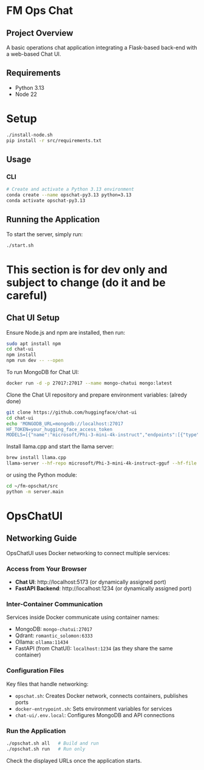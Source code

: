# FM Ops Chat

## Project Overview
A basic operations chat application integrating a Flask-based back-end with a web-based Chat UI.

## Requirements

- Python 3.13
- Node 22

# Setup
```bash
./install-node.sh
pip install -r src/requirements.txt
```

## Usage

### CLI
```bash
# Create and activate a Python 3.13 environment
conda create --name opschat-py3.13 python=3.13
conda activate opschat-py3.13
```


## Running the Application

To start the server, simply run:
```bash
./start.sh
```

# This section is for dev only and subject to change (do it and be careful)

## Chat UI Setup
Ensure Node.js and npm are installed, then run:
```bash
sudo apt install npm
cd chat-ui
npm install
npm run dev -- --open
```

To run MongoDB for Chat UI:
```bash
docker run -d -p 27017:27017 --name mongo-chatui mongo:latest
```

Clone the Chat UI repository and prepare environment variables: (alredy done)
```bash
git clone https://github.com/huggingface/chat-ui
cd chat-ui
echo 'MONGODB_URL=mongodb://localhost:27017
HF_TOKEN=your_hugging_face_access_token
MODELS=[{"name":"microsoft/Phi-3-mini-4k-instruct","endpoints":[{"type":"llamacpp","baseURL":"http://localhost:8080"}]}]' > .env.local
```

Install llama.cpp and start the llama server:
```bash
brew install llama.cpp
llama-server --hf-repo microsoft/Phi-3-mini-4k-instruct-gguf --hf-file Phi-3-mini-4k-instruct-q4.gguf -c 4096 &
```


or using the Python module:
```bash
cd ~/fm-opschat/src
python -m server.main
```

# OpsChatUI

## Networking Guide

OpsChatUI uses Docker networking to connect multiple services:

### Access from Your Browser
- **Chat UI**: http://localhost:5173 (or dynamically assigned port)
- **FastAPI Backend**: http://localhost:1234 (or dynamically assigned port)

### Inter-Container Communication
Services inside Docker communicate using container names:
- MongoDB: `mongo-chatui:27017`
- Qdrant: `romantic_solomon:6333`
- Ollama: `ollama:11434`
- FastAPI (from ChatUI): `localhost:1234` (as they share the same container)

### Configuration Files
Key files that handle networking:
- `opschat.sh`: Creates Docker network, connects containers, publishes ports
- `docker-entrypoint.sh`: Sets environment variables for services  
- `chat-ui/.env.local`: Configures MongoDB and API connections

### Run the Application
```bash
./opschat.sh all   # Build and run
./opschat.sh run   # Run only
```

Check the displayed URLs once the application starts.
